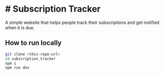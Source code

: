 # # Subscription Tracker

A simple website that helps people track their subscriptions and get notified when it is due.


## How to run locally

```bash
git clone <this-repo-url>
cd subscription_tracker
npm i
npm run dev
```
